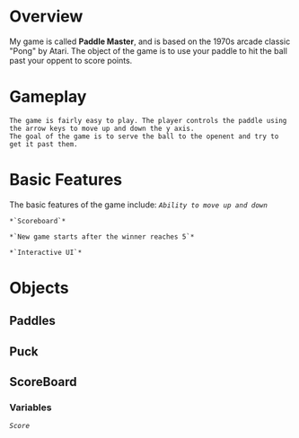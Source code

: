 # Overview

My game is called **Paddle Master**, and is based on the 1970s arcade classic "Pong" by Atari. The object of the game is to use your paddle to hit the ball past your oppent to score points.

# Gameplay

    The game is fairly easy to play. The player controls the paddle using the arrow keys to move up and down the y axis.
    The goal of the game is to serve the ball to the openent and try to get it past them.


# Basic Features

The basic features of the game include:
    *`Ability to move up and down`*

    *`Scoreboard`*

    *`New game starts after the winner reaches 5`*
    
    *`Interactive UI`*


# Objects

## Paddles 


## Puck



## ScoreBoard
### Variables
*`Score`*









    


    
